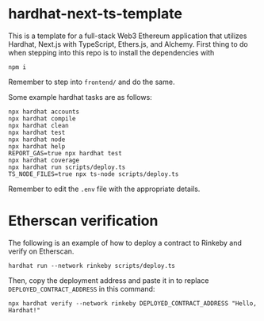 # hardhat-next-ts-template

This is a template for a full-stack Web3 Ethereum application that utilizes Hardhat, Next.js with TypeScript, Ethers.js, and Alchemy. First thing to do when stepping into this repo is to install the dependencies with 

```shell
npm i
```

Remember to step into `frontend/` and do the same.

Some example hardhat tasks are as follows:

```shell
npx hardhat accounts
npx hardhat compile
npx hardhat clean
npx hardhat test
npx hardhat node
npx hardhat help
REPORT_GAS=true npx hardhat test
npx hardhat coverage
npx hardhat run scripts/deploy.ts
TS_NODE_FILES=true npx ts-node scripts/deploy.ts
```

Remember to edit the `.env` file with the appropriate details.
# Etherscan verification

The following is an example of how to deploy a contract to Rinkeby and verify on Etherscan. 

```shell
hardhat run --network rinkeby scripts/deploy.ts
```

Then, copy the deployment address and paste it in to replace `DEPLOYED_CONTRACT_ADDRESS` in this command:

```shell
npx hardhat verify --network rinkeby DEPLOYED_CONTRACT_ADDRESS "Hello, Hardhat!"
```
